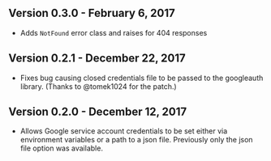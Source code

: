 ## Version 0.3.0 - February 6, 2017
* Adds `NotFound` error class and raises for 404 responses

## Version 0.2.1 - December 22, 2017
* Fixes bug causing closed credentials file to be passed to the googleauth library. (Thanks to
  @tomek1024 for the patch.)

## Version 0.2.0 - December 12, 2017

* Allows Google service account credentials to be set either via environment variables or a path to
  a json file. Previously only the json file option was available.
